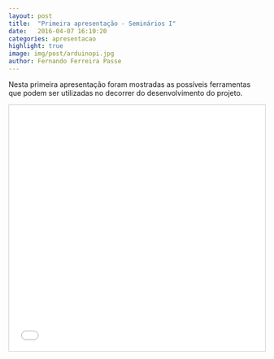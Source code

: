 ```yaml
---
layout: post
title:  "Primeira apresentação - Seminários I"
date:   2016-04-07 16:10:20
categories: apresentacao
highlight: true
image: img/post/arduinopi.jpg
author: Fernando Ferreira Passe
---
```

<p>Nesta primeira apresentação foram mostradas as possíveis ferramentas que podem ser utilizadas no decorrer do desenvolvimento do projeto.</p>

<iframe src="//www.slideshare.net/slideshow/embed_code/key/eJDrKgtj0HmI29" width="595" height="485" frameborder="0" marginwidth="0" marginheight="0" scrolling="no" style="border:1px solid #CCC; border-width:1px; margin-bottom:5px; max-width: 100%;" allowfullscreen></iframe>